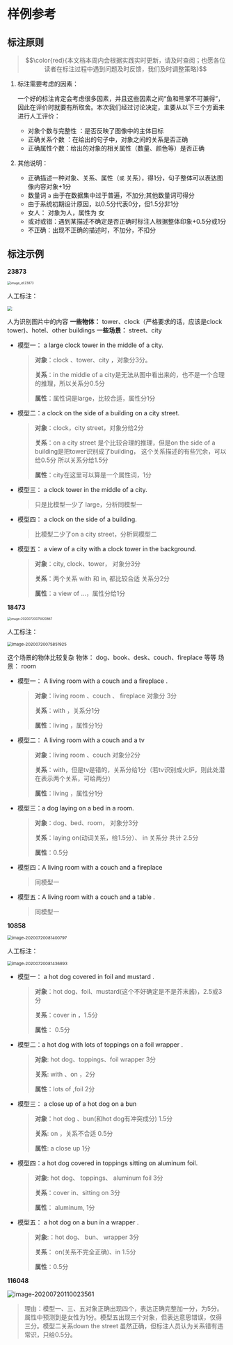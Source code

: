 # 样例参考

## 标注原则

> $$\color{red}{本文档本周内会根据实践实时更新，请及时查阅；也愿各位读者在标注过程中遇到问题及时反馈，我们及时调整策略}$$

1. 标注需要考虑的因素：

   一个好的标注肯定会考虑很多因素，并且这些因素之间“鱼和熊掌不可兼得”，因此在评价时就要有所取舍。本次我们经过讨论决定，主要从以下三个方面来进行人工评价：

   * 对象个数与完整性 ：是否反映了图像中的主体目标
   * 正确关系个数 ：在给出的句子中，对象之间的关系是否正确
   * 正确属性个数：给出的对象的相关属性（数量、颜色等）是否正确

2. 其他说明：
   * 正确描述一种对象、关系、属性（`或` 关系），得1分，句子整体可以表达图像内容对象+1分
   * 数量词 `a` 由于在数据集中过于普遍，不加分;其他数量词可得分
   * 由于系统初期设计原因，以0.5分代表0分，但1.5分非1分
   * 女人：  对象为人，属性为 女
   * 或对或错：遇到某描述不确定是否正确时标注人根据整体印象+0.5分或1分
   * 不正确：出现不正确的描述时，不加分，不扣分



## 标注示例

**23873**

<img src="http://resource.mahc.host/img/image-20200720074241819.png" alt="image_id:23873" style="zoom:50%;" />

人工标注：

<img src="http://resource.mahc.host/img/image-20200720074407545.png" style="zoom: 67%;" />



⼈为识别图⽚中的内容
**⼀些物体：**
tower、clock（严格要求的话，应该是clock tower)、hotel、other buildings
**⼀些场景：**
street、city

* 模型一： a large clock tower in the middle of a city.

  > **对象**：clock 、tower、city ，对象分3分。
  >
  > **关系**：in the middle of a city是⽆法从图中看出来的，也不是⼀个合理的推理，所以关系分0.5分
  >
  > **属性**：属性词是large，⽐较合适，属性分1分

  

* 模型二：a clock on the side of a building on a city street.

  > **对象**：clock，city street，对象分给2分
  >
  > **关系**：on a city street 是个⽐较合理的推理，但是on the side of a building是把tower识别成了building，
  > 这个关系描述的有些冗余，可以给0.5分 所以关系分给1.5分
  >
  > **属性**：city在这⾥可以算是⼀个属性词，1分

  

* 模型三： a clock tower in the middle of a city.

  > 只是⽐模型⼀少了 large，分析同模型⼀

  

* 模型四： a clock on the side of a building.

  > ⽐模型⼆少了on a city street，分析同模型⼆

  

* 模型五： a view of a city with a clock tower in the background.

  > **对象**：city, clock、tower， 对象分3分
  >
  > **关系**：两个关系 with 和 in, 都⽐较合适 关系分2分
  >
  > **属性**：a view of ...，属性分给1分

  



**18473**

<img src="http://resource.mahc.host/img/image-20200720075820867.png" alt="image-20200720075820867" style="zoom:50%;" />

人工标注：

<img src="http://resource.mahc.host/img/image-20200720075851925.png" alt="image-20200720075851925" style="zoom:67%;" />

这个场景的物体⽐较复杂
物体：
dog、book、desk、couch、fireplace 等等
场景：
room

* 模型一： A living room with a couch and a fireplace .

  > **对象**：living room 、couch 、 fireplace 对象分 3分
  >
  > **关系**：with ，关系分1分
  >
  > **属性**：living ，属性分1分

  

* 模型二： A living room with a couch and a tv

  > **对象**：living room 、couch 对象分2分
  >
  > **关系**：with，但是tv是错的，关系分给1分（若tv识别成火炉，则此处潜在表示两个关系，可给两分）
  >
  > **属性**：living ，属性分1分

  

* 模型三：a dog laying on a bed in a room.

  > **对象**：dog、bed、room， 对象分3分
  >
  > **关系**：laying on(动词关系，给1.5分）、 in 关系分 共计 2.5分
  >
  > **属性**：0.5分

  

* 模型四：A living room with a couch and a fireplace

  > 同模型一

  

* 模型五：A living room with a couch and a table .

  > 同模型一



**10858**

<img src="http://resource.mahc.host/img/image-20200720081400797.png" alt="image-20200720081400797" style="zoom:67%;" />

人工标注：

<img src="http://resource.mahc.host/img/image-20200720081436893.png" alt="image-20200720081436893" style="zoom:67%;" />



* 模型一： a  hot dog covered in foil and mustard .

  > **对象**：hot dog、foil、mustard(这个不好确定是不是芥末酱)，2.5或3分
  >
  > **关系**：cover in ，1.5分
  >
  > **属性**： 0.5分

  

* 模型二：a hot dog with lots of toppings on a foil wrapper .

  > **对象**: hot dog、toppings、foil wrapper 3分
  >
  > **关系**: with 、on ，2分
  >
  > **属性**：lots of ,foil 2分

  

* 模型三： a close up of a hot dog on a bun

  > **对象**：hot dog 、bun(和hot dog有冲突成分) 1.5分
  >
  > **关系**: on ，关系不合适 0.5分
  >
  > **属性**: a close up 1分

  

* 模型四：a hot dog covered in toppings sitting on aluminum foil.

  > **对象**: hot dog、 toppings、 aluminum foil 3分
  >
  > **关系**：cover in、sitting on 3分
  >
  > **属性**： aluminum, 1分

  

* 模型五： a hot dog on a bun in a wrapper .

  > **对象**:：hot dog、 bun、 wrapper 3分
  >
  > **关系**： on(关系不完全正确)、in  1.5分
  >
  > **属性**：0.5分
  
  

**116048** 

![image-20200720110023561](http://resource.mahc.host/img/image-20200720110023561.png)

> 理由：模型一、三、五对象正确出现四个，表达正确完整加一分，为5分。属性中预测到是女性为1分。模型五出现三个对象，但表达意思错误，仅得三分。模型二关系down the street  虽然正确，但标注人员认为关系错有违常识，只给0.5分。



